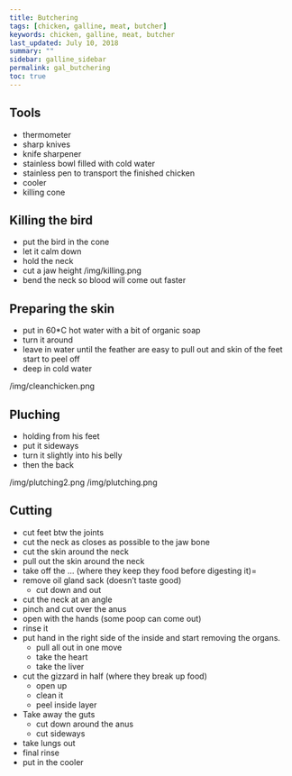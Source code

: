 ```yaml
---
title: Butchering
tags: [chicken, galline, meat, butcher]
keywords: chicken, galline, meat, butcher
last_updated: July 10, 2018
summary: ""
sidebar: galline_sidebar
permalink: gal_butchering
toc: true
---
```

## Tools
- thermometer
- sharp knives
- knife sharpener
- stainless bowl filled with cold water
- stainless pen to transport the finished chicken
- cooler
- killing cone

## Killing the bird
- put the bird in the cone 
- let it calm down
- hold the neck
- cut a jaw height
/img/killing.png
- bend the neck so blood will come out faster

## Preparing the skin
- put in 60*C hot water with a bit of organic soap
- turn it around
- leave in water until the feather are easy to pull out and skin of the feet start to peel off
- deep in cold water

/img/cleanchicken.png</p>

## Pluching
- holding from his feet
- put it sideways
- turn it slightly into his belly
- then the back

/img/plutching2.png
/img/plutching.png</p>

## Cutting
- cut feet btw the joints
- cut the neck as closes as possible to the jaw bone
- cut the skin around the neck
- pull out the skin around the neck
- take off the … (where they keep they food before digesting it)=
- remove oil gland sack (doesn’t taste good)
	- cut down and out
- cut the neck at an angle
- pinch and cut over the anus
- open with the hands (some poop can come out)
- rinse it
- put hand in the right side of the inside and start removing the organs.
	- pull all out in one move
	- take the heart
	- take the liver
- cut the gizzard in half (where they break up food)
	- open up
	- clean it
	- peel inside layer
- Take away the guts
	- cut down around the anus
	- cut sideways
- take lungs out
- final rinse
- put in the cooler